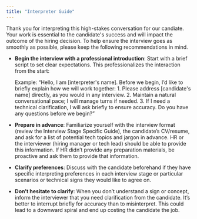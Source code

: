 ```yaml
---
title: "Interpreter Guide"
---
```

Thank you for interpreting this high-stakes conversation for our candiate. Your work is essential to the candidate's success and will impact the outcome of the hiring decision. To help ensure the interview goes as smoothly as possible, please keep the following recommendations in mind.

- **Begin the interview with a professional introduction**: Start with a brief script to set clear expectations. This professionalizes the interaction from the start:

    Example: “Hello, I am [interpreter's name]. Before we begin, I’d like to briefly explain how we will work together: 1. Please address [candidate's name] directly, as you would in any interview. 2. Maintain a natural conversational pace; I will manage turns if needed. 3. If I need a technical clarification, I will ask briefly to ensure accuracy. Do you have any questions before we begin?”

- **Prepare in advance**: Familiarize yourself with the interview format (review the Interview Stage Specific Guide), the candidate’s CV/resume, and ask for a list of potential tech topics and jargon in advance. HR or the interviewer (hiring manager or tech lead) should be able to provide this information. If HR didn’t provide any preparation materials, be proactive and ask them to provide that information.
- **Clarify preferences**: Discuss with the candidate beforehand if they have specific interpreting preferences in each interview stage or particular scenarios or technical signs they would like to agree on.
- **Don’t hesitate to clarify**:  When you don’t understand a sign or concept, inform the interviewer that you need clarification from the candidate. It’s better to interrupt briefly for accuracy than to misinterpret. This could lead to a downward spiral and end up costing the candidate the job.
